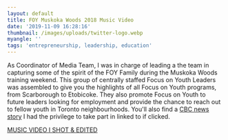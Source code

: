```yaml
---
layout: default
title: FOY Muskoka Woods 2018 Music Video
date: '2019-11-09 16:28:16'
thumbnail: /images/uploads/twitter-logo.webp
myangle: ''
tags: 'entrepreneurship, leadership, education'
---
```

As Coordinator of Media Team, I was in charge of leading a the team in capturing some of the spirit of the FOY Family during the Muskoka Woods training weekend. This group of centrally staffed Focus on Youth Leaders was assembled to give you the highlights of all Focus on Youth programs, from Scarborough to Etobicoke. They also promote Focus on Youth to future leaders looking for employment and provide the chance to reach out to fellow youth in Toronto neighbourhoods. You'll also find a [CBC news story](https://www.cbc.ca/news/canada/toronto/focus-youth-funding-cut-1.4953243) I had the privilege to take part in linked to if clicked.



[MUSIC VIDEO I SHOT & EDITED](https://youtu.be/Bj-SvLWgA00)
